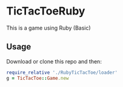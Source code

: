 # TicTacToeRuby
This is a game using Ruby (Basic)

## Usage
Download or clone this repo and then:
```ruby
require_relative './RubyTicTacToe/loader'
g = TicTacToe::Game.new
```
